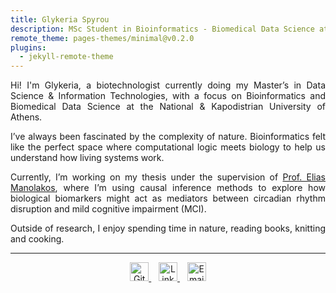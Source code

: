 ```yaml
---
title: Glykeria Spyrou
description: MSc Student in Bioinformatics - Biomedical Data Science at NKUA | Biotechnologist
remote_theme: pages-themes/minimal@v0.2.0
plugins:
  - jekyll-remote-theme
---
```


<div align="justify">
<p>Hi! I'm Glykeria, a biotechnologist currently doing my Master’s in  
Data Science & Information Technologies, with a focus on Bioinformatics and Biomedical Data Science at the National & Kapodistrian University of Athens.</p>

<p>I’ve always been fascinated by the complexity of nature. Bioinformatics felt like the perfect space  where computational logic meets biology to help us understand how living systems work.</p>

<p>Currently, I’m working on my thesis under the supervision of <a href="https://www.linkedin.com/in/eliasmanolakos/" target="_blank" rel="noopener noreferrer">Prof. Elias Manolakos</a>, where I’m using causal inference methods to explore how biological biomarkers might act as mediators between circadian rhythm disruption and mild cognitive impairment (MCI).</p>

<p>Outside of research, I enjoy spending time in nature, reading books, knitting and cooking.</p>
</div>

---
<p align="center">
  <a href="https://github.com/glyspy" target="_blank" aria-label="GitHub">
    <img src="https://cdn.jsdelivr.net/gh/devicons/devicon/icons/github/github-original.svg" alt="GitHub" width="30"/>
  </a>
  &nbsp;&nbsp;
  <a href="https://www.linkedin.com/in/glyspy/" target="_blank" aria-label="LinkedIn">
    <img src="https://cdn.jsdelivr.net/gh/devicons/devicon/icons/linkedin/linkedin-original.svg" alt="LinkedIn" width="30"/>
  </a>
  &nbsp;&nbsp;
  <a href="mailto:spyrouglykeria@gmail.com" aria-label="Email" target="_blank" rel="noopener noreferrer">
    <img src="https://cdn.jsdelivr.net/npm/simple-icons@v9/icons/maildotru.svg" alt="Email" width="30"/>
  </a>
</p>

